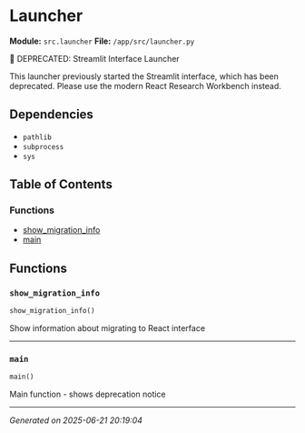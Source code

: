 # Launcher

**Module:** `src.launcher`
**File:** `/app/src/launcher.py`

🚨 DEPRECATED: Streamlit Interface Launcher

This launcher previously started the Streamlit interface, which has been deprecated.
Please use the modern React Research Workbench instead.

## Dependencies

- `pathlib`
- `subprocess`
- `sys`

## Table of Contents

### Functions
- [show_migration_info](#show-migration-info)
- [main](#main)

## Functions

### `show_migration_info`
```python
show_migration_info()
```

Show information about migrating to React interface

---

### `main`
```python
main()
```

Main function - shows deprecation notice

---

*Generated on 2025-06-21 20:19:04*